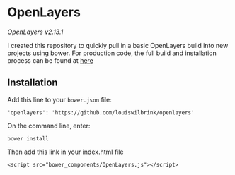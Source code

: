 OpenLayers
==========

*OpenLayers v2.13.1*

I created this repository to quickly pull in a basic OpenLayers build into new projects using bower.  For production code, the full build and installation process can be found at [here](https://github.com/openlayers/openlayers)

## Installation

Add this line to your `bower.json` file:

`'openlayers': 'https://github.com/louiswilbrink/openlayers'`

On the command line, enter:

`bower install`

Then add this link in your index.html file

`<script src="bower_components/OpenLayers.js"></script>`
